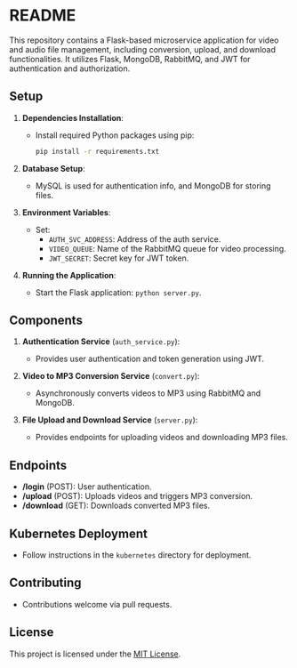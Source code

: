 # README

This repository contains a Flask-based microservice application for video and audio file management, including conversion, upload, and download functionalities. It utilizes Flask, MongoDB, RabbitMQ, and JWT for authentication and authorization.

## Setup

1. **Dependencies Installation**:
   - Install required Python packages using pip:
     ```bash
     pip install -r requirements.txt
     ```

2. **Database Setup**:
   - MySQL is used for authentication info, and MongoDB for storing files.

3. **Environment Variables**:
   - Set:
     - `AUTH_SVC_ADDRESS`: Address of the auth service.
     - `VIDEO_QUEUE`: Name of the RabbitMQ queue for video processing.
     - `JWT_SECRET`: Secret key for JWT token.

4. **Running the Application**:
   - Start the Flask application: `python server.py`.

## Components

1. **Authentication Service** (`auth_service.py`):
   - Provides user authentication and token generation using JWT.

2. **Video to MP3 Conversion Service** (`convert.py`):
   - Asynchronously converts videos to MP3 using RabbitMQ and MongoDB.

3. **File Upload and Download Service** (`server.py`):
   - Provides endpoints for uploading videos and downloading MP3 files.

## Endpoints

- **/login** (POST): User authentication.
- **/upload** (POST): Uploads videos and triggers MP3 conversion.
- **/download** (GET): Downloads converted MP3 files.

## Kubernetes Deployment

- Follow instructions in the `kubernetes` directory for deployment.

## Contributing

- Contributions welcome via pull requests.

## License

This project is licensed under the [MIT License](LICENSE).
